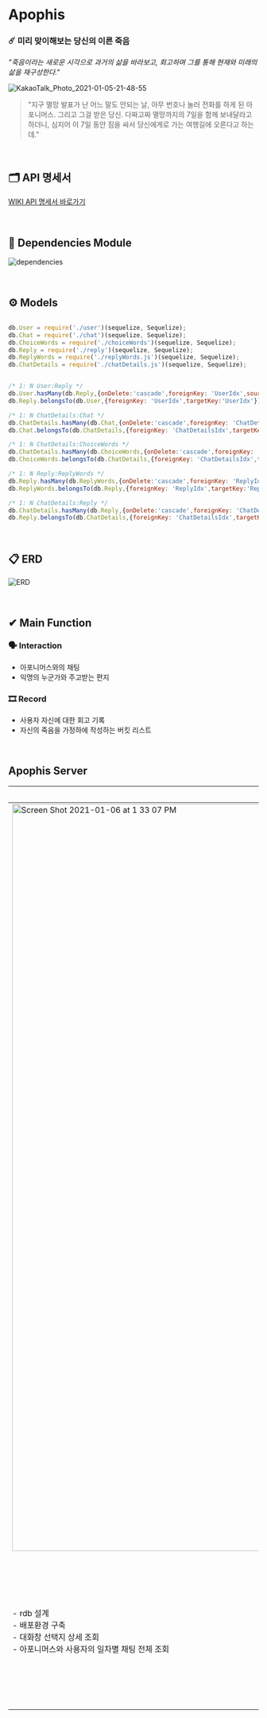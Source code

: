 # Apophis
### ☄️ 미리 맞이해보는 당신의 이른 죽음

*"죽음이라는 새로운 시각으로 과거의 삶을 바라보고, 회고하며 그를 통해 현재와 미래의 삶을 재구성한다."*



![KakaoTalk_Photo_2021-01-05-21-48-55](https://user-images.githubusercontent.com/61377122/103648239-e2e53a80-4f9f-11eb-998a-4f5f9034564c.jpeg)

> "지구 멸망 발표가 난 어느 말도 안되는 날, 아무 번호나 눌러 전화를 하게 된 아포니머스. 그리고 그걸 받은 당신. 다짜고짜 멸망까지의 7일을 함께 보내달라고 하더니, 심지어 이 7일 동안 짐을 싸서 당신에게로 가는 여행길에 오른다고 하는데."

<br />

## 🗂 API 명세서


[WIKI API 명세서 바로가기](https://github.com/Apophis-AppJam/ApophisServer/wiki)

<br />

## 📖 Dependencies  Module
![dependencies](https://user-images.githubusercontent.com/61377122/103629809-216cfc00-4f84-11eb-842d-f8f6f900545b.png)


<br />

## ⚙️ Models
```javascript

db.User = require('./user')(sequelize, Sequelize);
db.Chat = require('./chat')(sequelize, Sequelize);
db.ChoiceWords = require('./choiceWords')(sequelize, Sequelize);
db.Reply = require('./reply')(sequelize, Sequelize);
db.ReplyWords = require('./replyWords.js')(sequelize, Sequelize);
db.ChatDetails = require('./chatDetails.js')(sequelize, Sequelize);


/* 1: N User:Reply */
db.User.hasMany(db.Reply,{onDelete:'cascade',foreignKey: 'UserIdx',sourceKey:'UserIdx'}) 
db.Reply.belongsTo(db.User,{foreignKey: 'UserIdx',targetKey:'UserIdx'});

/* 1: N ChatDetails:Chat */
db.ChatDetails.hasMany(db.Chat,{onDelete:'cascade',foreignKey: 'ChatDetailsIdx',sourceKey:'ChatDetailsIdx'})
db.Chat.belongsTo(db.ChatDetails,{foreignKey: 'ChatDetailsIdx',targetKey:'ChatDetailsIdx'})

/* 1: N ChatDetails:ChoiceWords */
db.ChatDetails.hasMany(db.ChoiceWords,{onDelete:'cascade',foreignKey: 'ChatDetailsIdx',sourceKey:'ChatDetailsIdx'})
db.ChoiceWords.belongsTo(db.ChatDetails,{foreignKey: 'ChatDetailsIdx',targetKey:'ChatDetailsIdx'})

/* 1: N Reply:ReplyWords */
db.Reply.hasMany(db.ReplyWords,{onDelete:'cascade',foreignKey: 'ReplyIdx',sourceKey:'ReplyIdx'})
db.ReplyWords.belongsTo(db.Reply,{foreignKey: 'ReplyIdx',targetKey:'ReplyIdx'})

/* 1: N ChatDetails:Reply */
db.ChatDetails.hasMany(db.Reply,{onDelete:'cascade',foreignKey: 'ChatDetailsIdx',sourceKey:'ChatDetailsIdx'})
db.Reply.belongsTo(db.ChatDetails,{foreignKey: 'ChatDetailsIdx',targetKey:'ChatDetailsIdx'})

```

<br />

## 📋 ERD
![ERD](https://user-images.githubusercontent.com/61377122/103629784-1914c100-4f84-11eb-8e79-81bb0892cac3.png)

<br />

## ✔ Main Function

### 🗣 Interaction

- 아포니머스와의 채팅
- 익명의 누군가와 주고받는 편지


### 🎞 Record

- 사용자 자신에 대한 회고 기록
- 자신의 죽음을 가정하에 작성하는 버킷 리스트

<br />

##  Apophis Server

| 류세화                                                       | 이수진                                                       |
| ------------------------------------------------------------ | ------------------------------------------------------------ |
| <img width="1500" alt="Screen Shot 2021-01-06 at 1 33 07 PM" src="https://user-images.githubusercontent.com/46921003/103729422-bffc6a00-5023-11eb-84d2-9733d9791b66.png"> | ![image](https://user-images.githubusercontent.com/61377122/103647854-47ec6080-4f9f-11eb-8615-0bb289f5fd07.png) |
| - rdb 설계<br /> - 배포환경 구축<br /> - 대화창 선택지 상세 조회<br /> - 아포니머스와 사용자의 일차별 채팅 전체 조회 | - rdb 설계<br /> - 배포환경 구축<br />	- 아포니머스 채팅 조회 <br /> - 사용자 대답 입력 |

